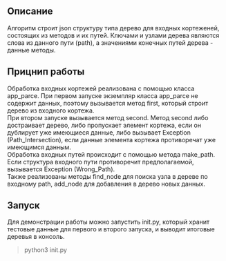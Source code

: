 ## Описание
Алгоритм строит json структуру типа дерево для входных кортеженей, состоящих из методов и их путей. Ключами и узлами дерева являются слова из данного пути (path), а значениями конечных путей дерева - данные методы.  
## Прицнип работы
Обработка входных кортежей реализована с помощью класса app_parce. При первом запуске экземпляр класса app_parce не содержит данных, поэтому вызывается метод first, который строит дерево из входного кортежа.  
При втором запуске вызывается метод second. Метод second либо достраивает дерево, либо пропускает элемент кортежа, если он дублирует уже имеющиеся данные, либо вызывает Exception (Path_Intersection), если данные элемента кортежа противоречат уже имеющимся данным.  
Обработка входных путей происходит с помощью метода make_path. Если структура входного пути противоречит предполагаемой, вызывается Exception (Wrong_Path).  
Также реализованы методы find_node для поиска узла в дереве по входному path, add_node для добавления в дерево новых данных. 
## Запуск
Для демонстрации работы можно запустить init.py, который хранит тестовые данные для первого и второго запуска, и выводит итоговые деревья в консоль.  
>python3 init.py
